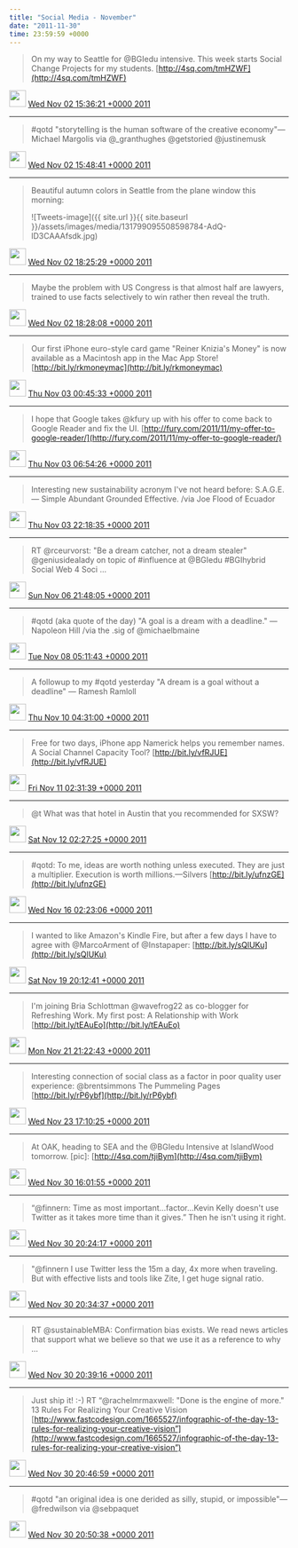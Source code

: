 ```yaml
---    
title: "Social Media - November"
date: "2011-11-30"
time: 23:59:59 +0000
---
```


> On my way to Seattle for @BGIedu intensive. This week starts Social Change Projects for my students. [http://4sq.com/tmHZWF](http://4sq.com/tmHZWF)

<img src="{{ site.url }}{{ site.baseurl }}/assets/images/media/tweet.ico" width="30" /> [Wed Nov 02 15:36:21 +0000 2011](https://twitter.com/ChristopherA/status/131756540406407168)

----

> #qotd "storytelling is the human software of the creative economy"—Michael Margolis via @_granthughes @getstoried @justinemusk

<img src="{{ site.url }}{{ site.baseurl }}/assets/images/media/tweet.ico" width="30" /> [Wed Nov 02 15:48:41 +0000 2011](https://twitter.com/ChristopherA/status/131759644635963392)

----

> Beautiful autumn colors in Seattle from the plane window this morning: 
> 
> ![Tweets-image]({{ site.url }}{{ site.baseurl }}/assets/images/media/131799095508598784-AdQ-lD3CAAAfsdk.jpg)

<img src="{{ site.url }}{{ site.baseurl }}/assets/images/media/tweet.ico" width="30" /> [Wed Nov 02 18:25:29 +0000 2011](https://twitter.com/ChristopherA/status/131799095508598784)

----

> Maybe the problem with US Congress is that almost half are lawyers, trained to use facts selectively to win rather then reveal the truth.

<img src="{{ site.url }}{{ site.baseurl }}/assets/images/media/tweet.ico" width="30" /> [Wed Nov 02 18:28:08 +0000 2011](https://twitter.com/ChristopherA/status/131799768514035712)

----

> Our first iPhone euro-style card game "Reiner Knizia's Money" is now available as a Macintosh app in the Mac App Store! [http://bit.ly/rkmoneymac](http://bit.ly/rkmoneymac)

<img src="{{ site.url }}{{ site.baseurl }}/assets/images/media/tweet.ico" width="30" /> [Thu Nov 03 00:45:33 +0000 2011](https://twitter.com/ChristopherA/status/131894749031448578)

----

> I hope that Google takes @kfury up with his offer to come back to Google Reader and fix the UI. [http://fury.com/2011/11/my-offer-to-google-reader/](http://fury.com/2011/11/my-offer-to-google-reader/)

<img src="{{ site.url }}{{ site.baseurl }}/assets/images/media/tweet.ico" width="30" /> [Thu Nov 03 06:54:26 +0000 2011](https://twitter.com/ChristopherA/status/131987583281537025)

----

> Interesting new sustainability acronym I've not heard before: S.A.G.E. — Simple Abundant Grounded Effective. /via Joe Flood of Ecuador

<img src="{{ site.url }}{{ site.baseurl }}/assets/images/media/tweet.ico" width="30" /> [Thu Nov 03 22:18:35 +0000 2011](https://twitter.com/ChristopherA/status/132220152497442816)

----

> RT @rceurvorst: "Be a dream catcher, not a dream stealer" @geniusidealady on topic of #influence at @BGIedu #BGIhybrid Social Web 4 Soci ...

<img src="{{ site.url }}{{ site.baseurl }}/assets/images/media/tweet.ico" width="30" /> [Sun Nov 06 21:48:05 +0000 2011](https://twitter.com/ChristopherA/status/133299640815730688)

----

> #qotd (aka quote of the day) "A goal is a dream with a deadline." — Napoleon Hill /via the .sig of @michaelbmaine

<img src="{{ site.url }}{{ site.baseurl }}/assets/images/media/tweet.ico" width="30" /> [Tue Nov 08 05:11:43 +0000 2011](https://twitter.com/ChristopherA/status/133773673684418560)

----

> A followup to my #qotd yesterday  "A dream is a goal without a deadline" — Ramesh Ramloll

<img src="{{ site.url }}{{ site.baseurl }}/assets/images/media/tweet.ico" width="30" /> [Thu Nov 10 04:31:00 +0000 2011](https://twitter.com/ChristopherA/status/134488202869346304)

----

> Free for two days, iPhone app Namerick helps you remember names. A Social Channel Capacity Tool? [http://bit.ly/vfRJUE](http://bit.ly/vfRJUE)

<img src="{{ site.url }}{{ site.baseurl }}/assets/images/media/tweet.ico" width="30" /> [Fri Nov 11 02:31:39 +0000 2011](https://twitter.com/ChristopherA/status/134820551859511296)

----

> @t What was that hotel in Austin that you recommended for SXSW?

<img src="{{ site.url }}{{ site.baseurl }}/assets/images/media/tweet.ico" width="30" /> [Sat Nov 12 02:27:25 +0000 2011](https://twitter.com/ChristopherA/status/135181874661302272)

----

> #qotd: To me, ideas are worth nothing unless executed. They are just a multiplier. Execution is worth millions.—Silvers [http://bit.ly/ufnzGE](http://bit.ly/ufnzGE)

<img src="{{ site.url }}{{ site.baseurl }}/assets/images/media/tweet.ico" width="30" /> [Wed Nov 16 02:23:06 +0000 2011](https://twitter.com/ChristopherA/status/136630342374268928)

----

> I wanted to like Amazon's Kindle Fire, but after a few days I have to agree with @MarcoArment of @Instapaper: [http://bit.ly/sQlUKu](http://bit.ly/sQlUKu)

<img src="{{ site.url }}{{ site.baseurl }}/assets/images/media/tweet.ico" width="30" /> [Sat Nov 19 20:12:41 +0000 2011](https://twitter.com/ChristopherA/status/137986673320538112)

----

> I'm joining Bria Schlottman @wavefrog22 as co-blogger for Refreshing Work. My first post: A Relationship with Work [http://bit.ly/tEAuEo](http://bit.ly/tEAuEo)

<img src="{{ site.url }}{{ site.baseurl }}/assets/images/media/tweet.ico" width="30" /> [Mon Nov 21 21:22:43 +0000 2011](https://twitter.com/ChristopherA/status/138729074926424064)

----

> Interesting connection of social class as a factor in poor quality user experience: @brentsimmons The Pummeling Pages [http://bit.ly/rP6ybf](http://bit.ly/rP6ybf)

<img src="{{ site.url }}{{ site.baseurl }}/assets/images/media/tweet.ico" width="30" /> [Wed Nov 23 17:10:25 +0000 2011](https://twitter.com/ChristopherA/status/139390357896036352)

----

> At OAK, heading to SEA and the @BGIedu Intensive at IslandWood tomorrow. [pic]: [http://4sq.com/tjiBym](http://4sq.com/tjiBym)

<img src="{{ site.url }}{{ site.baseurl }}/assets/images/media/tweet.ico" width="30" /> [Wed Nov 30 16:01:55 +0000 2011](https://twitter.com/ChristopherA/status/141909834047041536)

----

> “@finnern: Time as most important…factor…Kevin Kelly doesn't use Twitter as it takes more time than it gives.” Then he isn't using it right.

<img src="{{ site.url }}{{ site.baseurl }}/assets/images/media/tweet.ico" width="30" /> [Wed Nov 30 20:24:17 +0000 2011](https://twitter.com/ChristopherA/status/141975858922520576)

----



> "@finnern I use Twitter less the 15m a day, 4x more when traveling. But with effective lists and tools like Zite, I get huge signal ratio.

<img src="{{ site.url }}{{ site.baseurl }}/assets/images/media/tweet.ico" width="30" /> [Wed Nov 30 20:34:37 +0000 2011](https://twitter.com/ChristopherA/status/141978460263432192)

----

> RT @sustainableMBA: Confirmation bias exists. We read news articles that support what we believe so that we use it as a reference to why ...

<img src="{{ site.url }}{{ site.baseurl }}/assets/images/media/tweet.ico" width="30" /> [Wed Nov 30 20:39:16 +0000 2011](https://twitter.com/ChristopherA/status/141979628888801280)

----

> Just ship it! :-) RT “@rachelmrmaxwell: "Done is the engine of more." 13 Rules For Realizing Your Creative Vision [http://www.fastcodesign.com/1665527/infographic-of-the-day-13-rules-for-realizing-your-creative-vision”](http://www.fastcodesign.com/1665527/infographic-of-the-day-13-rules-for-realizing-your-creative-vision”)

<img src="{{ site.url }}{{ site.baseurl }}/assets/images/media/tweet.ico" width="30" /> [Wed Nov 30 20:46:59 +0000 2011](https://twitter.com/ChristopherA/status/141981571107393536)

----

> #qotd "an original idea is one derided as silly, stupid, or impossible"—@fredwilson via @sebpaquet

<img src="{{ site.url }}{{ site.baseurl }}/assets/images/media/tweet.ico" width="30" /> [Wed Nov 30 20:50:38 +0000 2011](https://twitter.com/ChristopherA/status/141982492956696576)